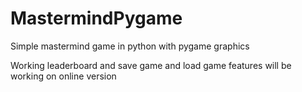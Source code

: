 # MastermindPygame
Simple mastermind game in python with pygame graphics

Working leaderboard and save game and load game features will be working on online version
